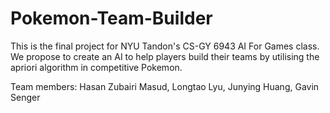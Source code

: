 # Pokemon-Team-Builder
This is the final project for NYU Tandon's CS-GY 6943 AI For Games class. We propose to create an AI to help players build their teams by utilising the apriori algorithm in competitive Pokemon. 

Team members: Hasan Zubairi Masud, Longtao Lyu, Junying Huang, Gavin Senger